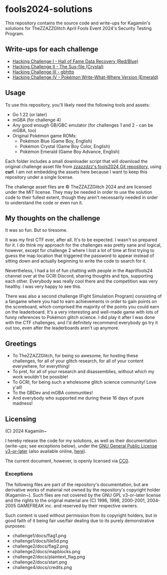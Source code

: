 # fools2024-solutions

This repository contains the source code and write-ups for Kagamiin's solutions for TheZZAZZGlitch April Fools Event 2024's Security Testing Program.

## Write-ups for each challenge

- [Hacking Challenge I - Hall of Fame Data Recovery (Red/Blue)](/challenge-1/README.md)
- [Hacking Challenge II - The Sus-file (Crystal)](/challenge-2/README.md)
- [Hacking Challenge III - gbhttp](/challenge-3/README.md)
- [Hacking Challenge IV - Pokémon Write-What-Where Version (Emerald)](/challenge-4/README.md)

## Usage

To use this repository, you'll likely need the following tools and assets:

- Go 1.22 (or later)
- mGBA (for challenge 4)
- Any good enough GB/GBC emulator (for challenges 1 and 2 - can be mGBA, too)
- Original Pokémon game ROMs:
  - Pokémon Blue (Game Boy, English)
  - Pokémon Crystal (Game Boy Color, English)
  - Pokémon Emerald (Game Boy Advance, English)

Each folder includes a small downloader script that will download the original challenge asset file from [zzazzdzz's fools2024 Git repository](https://github.com/zzazzdzz/fools2024), using **curl**. I am not embedding the assets here because I want to keep this repository under a single license.

The challenge asset files are © TheZZAZZGlitch 2024 and are licensed under the MIT license. They may be needed in order to use the solution code to their fullest extent, though they aren't necessarily needed in order to understand the code or even run it.

## My thoughts on the challenge

It was so fun. But so tiresome.

It was my first CTF ever, after all. It's to be expected. I wasn't so prepared for it. I do think my approach for the challenges was pretty sane and logical, however, except for challenge 2 where I lost a lot of time at first trying to guess the map location that triggered the password to appear instead of sitting down and actually beginning to write the code to search for it.

Nevertheless, I had a lot of fun chatting with people in the #aprilfools24 channel over at the GCRI Discord, sharing thoughts and tips, supporting each other. Everybody was really cool there and the competition was very healthy. I was very happy to see this.

There was also a second challenge (Fight Simulation Program) consisting of a fangame where you had to earn achievements in order to gain points on the scoreboard, which comprised the majority of the points you could earn on the leaderboard. It's a very interesting and well-made game with lots of funny references to Pokémon glitch science. I did play it after I was done with the CTF challenges, and I'd definitely recommend everybody go try it out too, even after the leaderboards aren't up anymore.

## Greetings

- To TheZZAZZGlitch, for being so awesome, for hosting these challenges, for all of your glitch research, for all of your content everywhere, for everything!
- To pret, for all of your research and disassemblies, without which my work wouldn't be possible!
- To GCRI, for being such a wholesome glitch science community! Love y'all!
- To the GBDev and mGBA communities!
- And everybody who supported me during these 16 days of pure madness!

## Licensing

(C) 2024 Kagamiin~

I hereby release the code for my solutions, as well as their documentation (write-ups; see exceptions below), under the [GNU General Public License v3-or-later](https://github.com/Kagamiin/ssdpcm/blob/main/COPYING) (also available online, [here](https://www.gnu.org/licenses/gpl-3.0.html)).

The current document, however, is openly licensed via [CC0](https://creativecommons.org/publicdomain/zero/1.0/).

### Exceptions

The following files are part of the repository's documentation, but are derivative works of material not owned by the repository's copyright holder (Kagamiin~). Such files are not covered by the GNU GPL v3-or-later license and the rights to the original material are (C) 1996, 1998, 2000-2001, 2004-2005 GAMEFREAK inc. and reserved by their respective owners.

Such content is used without permission from its copyright holders, but in good faith of it being fair use/fair dealing due to its purely demonstrative purposes:

- challenge1/docs/flag1.png
- challenge1/docs/tile5d.png
- challenge2/docs/flag2.png
- challenge2/docs/mapblocks.png
- challenge2/docs/plaintext_flag.png
- challenge2/docs/start.png
- challenge4/docs/credits.png
